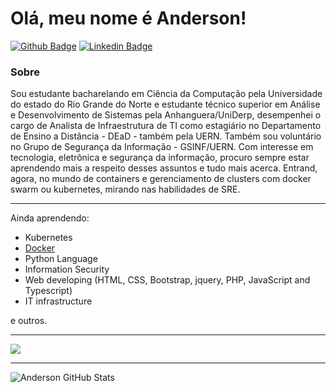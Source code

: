 # Olá, meu nome é Anderson! 

[![Github Badge](https://img.shields.io/badge/-Github-000?style=flat-square&logo=Github&logoColor=white&link=https://github.com/fagnerpsantos)](https://github.com/acgoularthub)
[![Linkedin Badge](https://img.shields.io/badge/-LinkedIn-blue?style=flat-square&logo=Linkedin&logoColor=white&link=https://www.linkedin.com/in/fagnerpsantos/)](https://www.linkedin.com/in/acgoulart/)


### Sobre
Sou estudante bacharelando em Ciência da Computação pela Universidade do estado do Rio Grande do Norte e estudante técnico superior em Análise e Desenvolvimento de Sistemas pela Anhanguera/UniDerp, desempenhei o cargo de Analista de Infraestrutura de TI como estagiário no Departamento de Ensino a Distância - DEaD - também pela UERN. Também sou voluntário no Grupo de Segurança da Informação - GSINF/UERN. Com interesse em tecnologia, eletrônica e segurança da informação, procuro sempre estar aprendendo mais a respeito desses assuntos e tudo mais acerca. Entrand, agora, no mundo de containers e gerenciamento de clusters com docker swarm ou kubernetes, mirando nas habilidades de SRE.

---

Ainda aprendendo:
* Kubernetes 
* [Docker](https://www.credential.net/6bc44149-ddf5-471b-bd54-818d7def4ff2#gs.70l4le)
* Python Language
* Information Security
* Web developing (HTML, CSS, Bootstrap, jquery, PHP, JavaScript and Typescript)
* IT infrastructure

e outros.

---

<a href="https://github.com/acgoularthub">
  <img src="https://github-readme-stats.vercel.app/api/top-langs/?username=acgoularthub&layout=compact" />
</a> 

---

![Anderson GitHub Stats](https://github-readme-stats.vercel.app/api?username=acgoularthub&show_icons=true)

